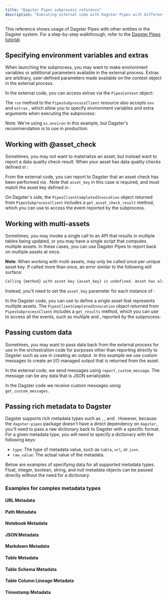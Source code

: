```yaml
---
title: "Dagster Pipes subprocess reference"
description: "Executing external code with Dagster Pipes with different entities in the Dagster system."
---
```


This reference shows usage of Dagster Pipes with other entities in the Dagster system. For a step-by-step walkthrough, refer to the [Dagster Pipes tutorial](/guides/build/external-pipelines/using-dagster-pipes).

## Specifying environment variables and extras

When launching the subprocess, you may want to make environment variables or additional parameters available in the external process. Extras are arbitrary, user-defined parameters made available on the context object in the external process.

<Tabs>
<TabItem value="External code in external_code.py">

In the external code, you can access extras via the `PipesContext` object:

<CodeExample path="docs_snippets/docs_snippets/guides/dagster/dagster_pipes/subprocess/with_extras_env/external_code.py" lineStart="2" />

</TabItem>
<TabItem value="Dagster code in dagster_code.py">

The `run` method to the `PipesSubprocessClient` resource also accepts `env` and `extras` , which allow you to specify environment variables and extra arguments when executing the subprocess:

Note: We're using `os.environ` in this example, but Dagster's recommendation is to use <PyObject section="resources" module="dagster" object="EnvVar" /> in production.

<CodeExample path="docs_snippets/docs_snippets/guides/dagster/dagster_pipes/subprocess/with_extras_env/dagster_code.py" />

</TabItem>
</Tabs>

## Working with @asset_check

Sometimes, you may not want to materialize an asset, but instead want to report a data quality check result. When your asset has data quality checks defined in <PyObject section="asset-checks" module="dagster" object="asset_check" decorator />:

<Tabs>

<TabItem value="External code in external_code.py">

From the external code, you can report to Dagster that an asset check has been performed via <PyObject section="libraries" module="dagster_pipes" object="PipesContext" method="report_asset_check" />. Note that `asset_key` in this case is required, and must match the asset key defined in <PyObject section="asset-checks" module="dagster" object="asset_check" decorator />:

<CodeExample path="docs_snippets/docs_snippets/guides/dagster/dagster_pipes/subprocess/with_asset_check/external_code.py" />

</TabItem>
<TabItem value="Dagster code in dagster_code.py">

On Dagster's side, the `PipesClientCompletedInvocation` object returned from `PipesSubprocessClient` includes a `get_asset_check_result` method, which you can use to access the <PyObject section="asset-checks" module="dagster" object="AssetCheckResult" /> event reported by the subprocess.

<CodeExample path="docs_snippets/docs_snippets/guides/dagster/dagster_pipes/subprocess/with_asset_check/dagster_code.py" />

</TabItem>
</Tabs>

## Working with multi-assets

Sometimes, you may invoke a single call to an API that results in multiple tables being updated, or you may have a single script that computes multiple assets. In these cases, you can use Dagster Pipes to report back on multiple assets at once.

<Tabs>

<TabItem value="External code in external_code.py">

**Note**: When working with multi-assets, <PyObject section="libraries" module="dagster_pipes" object="PipesContext" method="report_asset_materialization" /> may only be called once per unique asset key. If called more than once, an error similar to the following will surface:

```bash
Calling {method} with asset key {asset_key} is undefined. Asset has already been materialized, so no additional data can be reported for it
```

Instead, you’ll need to set the `asset_key` parameter for each instance of <PyObject module="dagster_pipes" section="libraries" object="PipesContext" method="report_asset_materialization" />:

<CodeExample path="docs_snippets/docs_snippets/guides/dagster/dagster_pipes/subprocess/with_multi_asset/external_code.py" />

</TabItem>

<TabItem value="Dagster code in dagster_code.py">

In the Dagster code, you can use <PyObject section="assets" module="dagster" object="multi_asset" decorator /> to define a single asset that represents multiple assets. The `PipesClientCompletedInvocation` object returned from `PipesSubprocessClient` includes a `get_results` method, which you can use to access all the events, such as multiple <PyObject section="ops" module="dagster" object="AssetMaterialization" pluralize /> and <PyObject section="asset-checks" module="dagster" object="AssetCheckResult" pluralize />, reported by the subprocess:

<CodeExample path="docs_snippets/docs_snippets/guides/dagster/dagster_pipes/subprocess/with_multi_asset/dagster_code.py" />

</TabItem>
</Tabs>

## Passing custom data

Sometimes, you may want to pass data back from the external process for use in the orchestration code for purposes other than reporting directly to Dagster such as use in creating an output. In this example we use custom messages to create an I/O managed output that is returned from the asset.

<Tabs>
<TabItem value="External code in external_code.py">

In the external code, we send messages using `report_custom_message`. The message can be any data that is JSON serializable.

<CodeExample path="docs_snippets/docs_snippets/guides/dagster/dagster_pipes/subprocess/custom_messages/external_code.py" />

</TabItem>
<TabItem value="Dagster code in dagster_code.py">

In the Dagster code we receive custom messages using `get_custom_messages`.

<CodeExample path="docs_snippets/docs_snippets/guides/dagster/dagster_pipes/subprocess/custom_messages/dagster_code.py" />

</TabItem>
</Tabs>

## Passing rich metadata to Dagster

Dagster supports rich metadata types such as <PyObject section="metadata" module="dagster" object="TableMetadataValue"/>, <PyObject section="metadata" module="dagster" object="UrlMetadataValue"/>, and <PyObject section="metadata" module="dagster" object="JsonMetadataValue"/>. However, because the `dagster-pipes` package doesn't have a direct dependency on `dagster`, you'll need to pass a raw dictionary back to Dagster with a specific format. For a given metadata type, you will need to specify a dictionary with the following keys:

- `type`: The type of metadata value, such as `table`, `url`, or `json`.
- `raw_value`: The actual value of the metadata.

Below are examples of specifying data for all supported metadata types. Float, integer, boolean, string, and null metadata objects can be passed directly without the need for a dictionary.

### Examples for complex metadata types

#### URL Metadata

<CodeExample path="docs_snippets/docs_snippets/guides/dagster/dagster_pipes/subprocess/rich_metadata/url_metadata.py" />

#### Path Metadata

<CodeExample path="docs_snippets/docs_snippets/guides/dagster/dagster_pipes/subprocess/rich_metadata/path_metadata.py" />

#### Notebook Metadata

<CodeExample path="docs_snippets/docs_snippets/guides/dagster/dagster_pipes/subprocess/rich_metadata/notebook_metadata.py" />

#### JSON Metadata

<CodeExample path="docs_snippets/docs_snippets/guides/dagster/dagster_pipes/subprocess/rich_metadata/json_metadata.py" />

#### Markdown Metadata

<CodeExample path="docs_snippets/docs_snippets/guides/dagster/dagster_pipes/subprocess/rich_metadata/markdown_metadata.py" />

#### Table Metadata

<CodeExample path="docs_snippets/docs_snippets/guides/dagster/dagster_pipes/subprocess/rich_metadata/table_metadata.py" />

#### Table Schema Metadata

<CodeExample path="docs_snippets/docs_snippets/guides/dagster/dagster_pipes/subprocess/rich_metadata/table_schema_metadata.py" />

#### Table Column Lineage Metadata

<CodeExample path="docs_snippets/docs_snippets/guides/dagster/dagster_pipes/subprocess/rich_metadata/table_column_lineage.py" startAfter="start_table_column_lineage" endBefore="end_table_column_lineage" />

#### Timestamp Metadata

<CodeExample path="docs_snippets/docs_snippets/guides/dagster/dagster_pipes/subprocess/rich_metadata/timestamp_metadata.py" startAfter="start_timestamp" endBefore="end_timestamp" />
